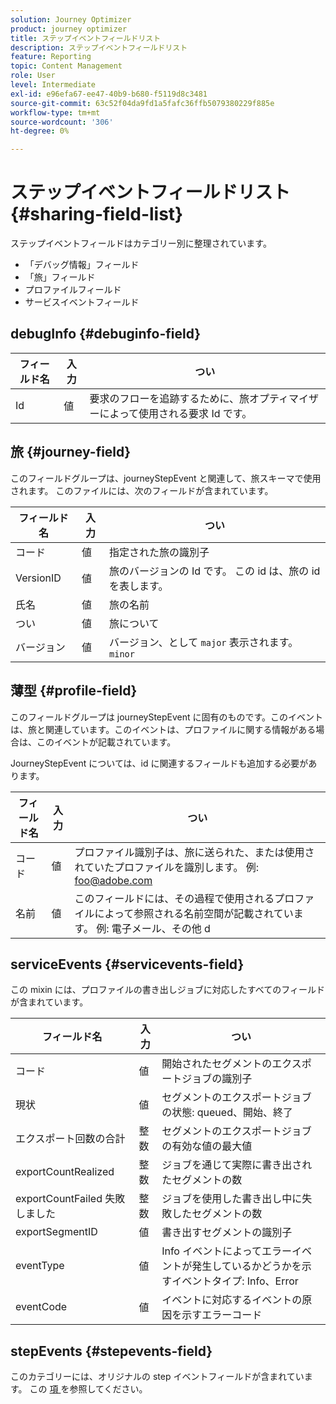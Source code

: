 ```yaml
---
solution: Journey Optimizer
product: journey optimizer
title: ステップイベントフィールドリスト
description: ステップイベントフィールドリスト
feature: Reporting
topic: Content Management
role: User
level: Intermediate
exl-id: e96efa67-ee47-40b9-b680-f5119d8c3481
source-git-commit: 63c52f04da9fd1a5fafc36ffb5079380229f885e
workflow-type: tm+mt
source-wordcount: '306'
ht-degree: 0%

---
```


# ステップイベントフィールドリスト {#sharing-field-list}

ステップイベントフィールドはカテゴリー別に整理されています。

* 「デバッグ情報」フィールド
* 「旅」フィールド
* プロファイルフィールド
* サービスイベントフィールド

## debugInfo {#debuginfo-field}

| フィールド名 | 入力 | つい |
|---|---|------------|
| Id | 値 | 要求のフローを追跡するために、旅オプティマイザーによって使用される要求 Id です。 |

## 旅 {#journey-field}

このフィールドグループは、journeyStepEvent と関連して、旅スキーマで使用されます。 このファイルには、次のフィールドが含まれています。

| フィールド名 | 入力 | つい |
|---|---|------------|
| コード | 値 | 指定された旅の識別子 |
| VersionID | 値 | 旅のバージョンの Id です。 この id は、旅の id を表します。 |
| 氏名 | 値 | 旅の名前 |
| つい | 値 | 旅について |
| バージョン | 値 | バージョン、として `major` 表示されます。`minor` |

## 薄型 {#profile-field}

このフィールドグループは journeyStepEvent に固有のものです。このイベントは、旅と関連しています。このイベントは、プロファイルに関する情報がある場合は、このイベントが記載されています。

JourneyStepEvent については、id に関連するフィールドも追加する必要があります。

| フィールド名 | 入力 | つい |
|---|---|------------|
| コード | 値 | プロファイル識別子は、旅に送られた、または使用されていたプロファイルを識別します。 例: foo@adobe.com |
| 名前 | 値 | このフィールドには、その過程で使用されるプロファイルによって参照される名前空間が記載されています。 例: 電子メール、その他 d |

## serviceEvents {#servicevents-field}

この mixin には、プロファイルの書き出しジョブに対応したすべてのフィールドが含まれています。

| フィールド名 | 入力 | つい |
|---|---|------------|
| コード | 値 | 開始されたセグメントのエクスポートジョブの識別子 |
| 現状 | 値 | セグメントのエクスポートジョブの状態: queued、開始、終了 |
| エクスポート回数の合計 | 整数 | セグメントのエクスポートジョブの有効な値の最大値 |
| exportCountRealized | 整数 | ジョブを通じて実際に書き出されたセグメントの数 |
| exportCountFailed 失敗しました | 整数 | ジョブを使用した書き出し中に失敗したセグメントの数 |
| exportSegmentID | 値 | 書き出すセグメントの識別子 |
| eventType | 値 | Info イベントによってエラーイベントが発生しているかどうかを示すイベントタイプ: Info、Error |
| eventCode | 値 | イベントに対応するイベントの原因を示すエラーコード |

## stepEvents {#stepevents-field}

このカテゴリーには、オリジナルの step イベントフィールドが含まれています。 この [ 項 ](../reports/sharing-legacy-fields.md) を参照してください。
